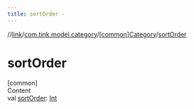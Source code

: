 ```yaml
---
title: sortOrder -
---
```

//[link](../../index.md)/[com.tink.model.category](../index.md)/[[common]Category](index.md)/[sortOrder](sort-order.md)



# sortOrder  
[common]  
Content  
val [sortOrder](sort-order.md): [Int](https://kotlinlang.org/api/latest/jvm/stdlib/kotlin/-int/index.html)  



